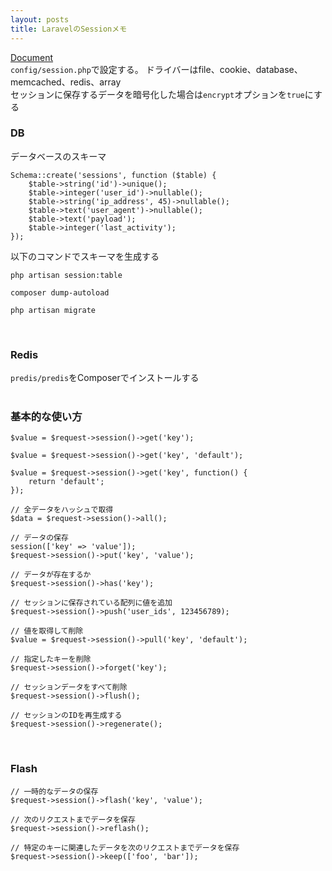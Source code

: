 ```yaml
---
layout: posts
title: LaravelのSessionメモ 
---
```

[Document](https://laravel.com/docs/5.2/session)   
`config/session.php`で設定する。
ドライバーはfile、cookie、database、memcached、redis、array  
セッションに保存するデータを暗号化した場合は`encrypt`オプションを`true`にする  

### DB
データベースのスキーマ

```
Schema::create('sessions', function ($table) {
    $table->string('id')->unique();
    $table->integer('user_id')->nullable();
    $table->string('ip_address', 45)->nullable();
    $table->text('user_agent')->nullable();
    $table->text('payload');
    $table->integer('last_activity');
});
```

以下のコマンドでスキーマを生成する

```
php artisan session:table

composer dump-autoload

php artisan migrate
```
<br>

### Redis
`predis/predis`をComposerでインストールする  
<br>

### 基本的な使い方

```
$value = $request->session()->get('key');

$value = $request->session()->get('key', 'default');

$value = $request->session()->get('key', function() {
    return 'default';
});

// 全データをハッシュで取得
$data = $request->session()->all();

// データの保存
session(['key' => 'value']);
$request->session()->put('key', 'value');

// データが存在するか
$request->session()->has('key');

// セッションに保存されている配列に値を追加
$request->session()->push('user_ids', 123456789);

// 値を取得して削除
$value = $request->session()->pull('key', 'default');

// 指定したキーを削除
$request->session()->forget('key');

// セッションデータをすべて削除
$request->session()->flush();

// セッションのIDを再生成する
$request->session()->regenerate();
```
<br>

### Flash
```
// 一時的なデータの保存
$request->session()->flash('key', 'value');

// 次のリクエストまでデータを保存
$request->session()->reflash();

// 特定のキーに関連したデータを次のリクエストまでデータを保存
$request->session()->keep(['foo', 'bar']);
```










